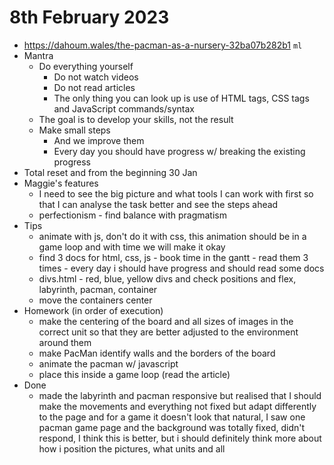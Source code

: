 # 8th February 2023

* https://dahoum.wales/the-pacman-as-a-nursery-32ba07b282b1 `ml`
* Mantra
  * Do everything yourself
    * Do not watch videos
    * Do not read articles
    * The only thing you can look up is use of HTML tags, CSS tags and JavaScript commands/syntax
  * The goal is to develop your skills, not the result
  * Make small steps
    * And we improve them
    * Every day you should have progress w/ breaking the existing progress
* Total reset and from the beginning 30 Jan
* Maggie's features
  * I need to see the big picture and what tools I can work with first so that I can analyse the task better and see the steps ahead
  * perfectionism - find balance with pragmatism
* Tips
  * animate with js, don't do it with css, this animation should be in a game loop and with time we will make it okay
  * find 3 docs for html, css, js - book time in the gantt - read them 3 times - every day i should have progress and should read some docs
  * divs.html - red, blue, yellow divs and check positions and flex, labyrinth, pacman, container
  * move the containers center
* Homework (in order of execution)
  * make the centering of the board and all sizes of images in the correct unit so that they are better adjusted to the environment around them
  * make PacMan identify walls and the borders of the board
  * animate the pacman w/ javascript
  * place this inside a game loop (read the article) 
* Done
  * made the labyrinth and pacman responsive but realised that I should make the movements and everything not fixed but adapt differently to the page and for a game it doesn't look that natural, I saw one pacman game page and the background was totally fixed, didn't respond, I think this is better, but i should definitely think more about how i position the pictures, what units and all